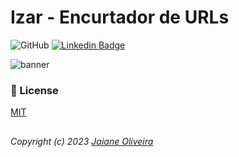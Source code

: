 # Izar - Encurtador de URLs


![GitHub](https://img.shields.io/github/license/jaianeoliveira/crater)
[![Linkedin Badge](https://img.shields.io/badge/-Testar-66179D?labelColor=66179D&link=https://crater-xi.vercel.app/)](https://crater-xi.vercel.app/) 

![banner](https://github.com/JaianeOliveira/crater/assets/82323559/9455fb65-814c-416a-9863-a5d1baf49129)

### 🔑 License
[MIT](https://github.com/JaianeOliveira/crater/blob/main/LICENSE)

##
###### *Copyright (c) 2023 [Jaiane Oliveira](https://github.com/jaianeoliveira)*
